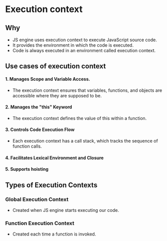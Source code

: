 # Execution context

## Why 

- JS engine uses execution context to execute JavaScript source code.
- It provides the environment in which the code is executed.
- Code is always executed in an environment called execution context.

## Use cases of execution context

####  1. Manages Scope and Variable Access.

- The execution context ensures that variables, functions, and objects are accessible where they are supposed to be.

#### 2. Manages the "this" Keyword

- The execution context defines the value of this within a function.

#### 3. Controls Code Execution Flow

- Each execution context has a call stack, which tracks the sequence of function calls.

#### 4. Facilitates Lexical Environment and Closure

#### 5. Supports hoisting


## Types of Execution Contexts

### Global Execution Context

- Created when JS engine starts executing our code.

### Function Execution Context

- Created each time a function is invoked.
